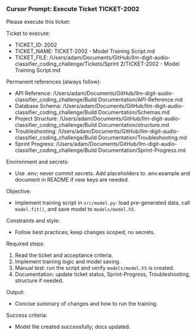### Cursor Prompt: Execute Ticket TICKET-2002

Please execute this ticket:

Ticket to execute:
- TICKET_ID: 2002
- TICKET_NAME: TICKET-2002 - Model Training Script.md
- TICKET_FILE: /Users/adam/Documents/GitHub/llm-digit-audio-classifier_coding_challenge/Tickets/Sprint 2/TICKET-2002 - Model Training Script.md

Permanent references (always follow):
- API Reference: /Users/adam/Documents/GitHub/llm-digit-audio-classifier_coding_challenge/Build Documentation/API-Reference.md
- Database Schema: /Users/adam/Documents/GitHub/llm-digit-audio-classifier_coding_challenge/Build Documentation/Schemas.md
- Project Structure: /Users/adam/Documents/GitHub/llm-digit-audio-classifier_coding_challenge/Build Documentation/structure.md
- Troubleshooting: /Users/adam/Documents/GitHub/llm-digit-audio-classifier_coding_challenge/Build Documentation/Troubleshooting.md
- Sprint Progress: /Users/adam/Documents/GitHub/llm-digit-audio-classifier_coding_challenge/Build Documentation/Sprint-Progress.md

Environment and secrets:
- Use .env; never commit secrets. Add placeholders to .env.example and document in README if new keys are needed.

Objective:
- Implement training script in `src/model.py`: load pre-generated data, call `model.fit()`, and save model to `models/model.h5`.

Constraints and style:
- Follow best practices; keep changes scoped; no secrets.

Required steps:
1) Read the ticket and acceptance criteria.
2) Implement training logic and model saving.
3) Manual test: run the script and verify `models/model.h5` is created.
4) Documentation: update ticket status, Sprint-Progress, Troubleshooting, structure if needed.

Output:
- Concise summary of changes and how to run the training.

Success criteria:
- Model file created successfully; docs updated. 